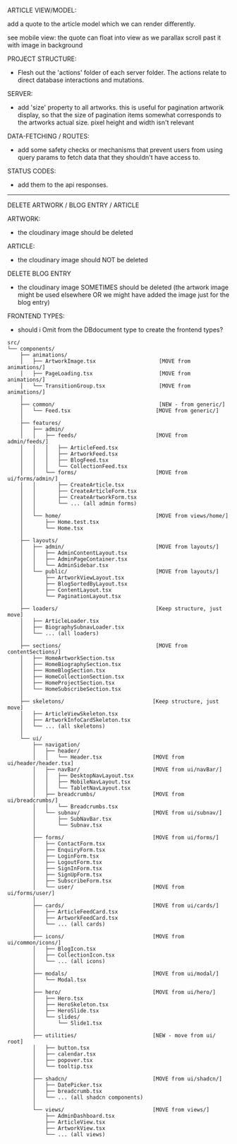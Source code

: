 ARTICLE VIEW/MODEL:

add a quote to the article model which we can render differently.

see mobile view: the quote can float into view as we parallax scroll past it with image in background

PROJECT STRUCTURE:

- Flesh out the 'actions' folder of each server folder. The actions relate to direct database interactions and mutations.

SERVER:

- add 'size' property to all artworks. this is useful for pagination artworik display, so that the size of pagination items somewhat corresponds to the artworks actual size. pixel height and width isn't relevant

DATA-FETCHING / ROUTES:

- add some safety checks or mechanisms that prevent users from using query params to fetch data that they shouldn't have access to.

STATUS CODES:

- add them to the api responses.

---

DELETE ARTWORK / BLOG ENTRY / ARTICLE

<!-- * different outcomes required for each -->

ARTWORK:

- the cloudinary image should be deleted

ARTICLE:

- the cloudinary image should NOT be deleted

DELETE BLOG ENTRY

<!-- ! factors to consider ! -->

- the cloudinary image SOMETIMES should be deleted
(the artwork image might be used elsewhere OR we might have added the image just for the blog entry)
<!-- ? solution ? : use objectIds of artwork instead of url. this might require that artwork has a kv pair of isArtwork, to differentiate between assets that feature on app but not in collections/artwork searches -->

FRONTEND TYPES:

- should i Omit from the DBdocument type to create the frontend types?

```
src/
└── components/
    ├── animations/
    │   ├── ArtworkImage.tsx                    [MOVE from animations/]
    │   ├── PageLoading.tsx                     [MOVE from animations/]
    │   └── TransitionGroup.tsx                 [MOVE from animations/]
    │
    ├── common/                                 [NEW - from generic/]
    │   └── Feed.tsx                           [MOVE from generic/]
    │
    ├── features/
    │   ├── admin/
    │   │   ├── feeds/                         [MOVE from admin/feeds/]
    │   │   │   ├── ArticleFeed.tsx
    │   │   │   ├── ArtworkFeed.tsx
    │   │   │   ├── BlogFeed.tsx
    │   │   │   └── CollectionFeed.tsx
    │   │   └── forms/                         [MOVE from ui/forms/admin/]
    │   │       ├── CreateArticle.tsx
    │   │       ├── CreateArticleForm.tsx
    │   │       ├── CreateArtworkForm.tsx
    │   │       └── ... (all admin forms)
    │   │
    │   └── home/                              [MOVE from views/home/]
    │       ├── Home.test.tsx
    │       └── Home.tsx
    │
    ├── layouts/
    │   ├── admin/                             [MOVE from layouts/]
    │   │   ├── AdminContentLayout.tsx
    │   │   ├── AdminPageContainer.tsx
    │   │   └── AdminSidebar.tsx
    │   └── public/                            [MOVE from layouts/]
    │       ├── ArtworkViewLayout.tsx
    │       ├── BlogSortedByLayout.tsx
    │       ├── ContentLayout.tsx
    │       └── PaginationLayout.tsx
    │
    ├── loaders/                               [Keep structure, just move]
    │   ├── ArticleLoader.tsx
    │   ├── BiographySubnavLoader.tsx
    │   └── ... (all loaders)
    │
    ├── sections/                              [MOVE from contentSections/]
    │   ├── HomeArtworkSection.tsx
    │   ├── HomeBiographySection.tsx
    │   ├── HomeBlogSection.tsx
    │   ├── HomeCollectionSection.tsx
    │   ├── HomeProjectSection.tsx
    │   └── HomeSubscribeSection.tsx
    │
    ├── skeletons/                            [Keep structure, just move]
    │   ├── ArticleViewSkeleton.tsx
    │   ├── ArtworkInfoCardSkeleton.tsx
    │   └── ... (all skeletons)
    │
    └── ui/
        ├── navigation/
        │   ├── header/
        │   │   └── Header.tsx                [MOVE from ui/header/header.tsx]
        │   ├── navBar/                       [MOVE from ui/navBar/]
        │   │   ├── DesktopNavLayout.tsx
        │   │   ├── MobileNavLayout.tsx
        │   │   └── TabletNavLayout.tsx
        │   ├── breadcrumbs/                  [MOVE from ui/breadcrumbs/]
        │   │   └── Breadcrumbs.tsx
        │   └── subnav/                       [MOVE from ui/subnav/]
        │       ├── SubNavBar.tsx
        │       └── Subnav.tsx
        │
        ├── forms/                            [MOVE from ui/forms/]
        │   ├── ContactForm.tsx
        │   ├── EnquiryForm.tsx
        │   ├── LoginForm.tsx
        │   ├── LogoutForm.tsx
        │   ├── SignInForm.tsx
        │   ├── SignUpForm.tsx
        │   ├── SubscribeForm.tsx
        │   └── user/                         [MOVE from ui/forms/user/]
        │
        ├── cards/                            [MOVE from ui/cards/]
        │   ├── ArticleFeedCard.tsx
        │   ├── ArtworkFeedCard.tsx
        │   └── ... (all cards)
        │
        ├── icons/                            [MOVE from ui/common/icons/]
        │   ├── BlogIcon.tsx
        │   ├── CollectionIcon.tsx
        │   └── ... (all icons)
        │
        ├── modals/                           [MOVE from ui/modal/]
        │   └── Modal.tsx
        │
        ├── hero/                             [MOVE from ui/hero/]
        │   ├── Hero.tsx
        │   ├── HeroSkeleton.tsx
        │   ├── HeroSlide.tsx
        │   └── slides/
        │       └── Slide1.tsx
        │
        ├── utilities/                        [NEW - move from ui/ root]
        │   ├── button.tsx
        │   ├── calendar.tsx
        │   ├── popover.tsx
        │   └── tooltip.tsx
        │
        ├── shadcn/                           [MOVE from ui/shadcn/]
        │   ├── DatePicker.tsx
        │   ├── breadcrumb.tsx
        │   └── ... (all shadcn components)
        │
        └── views/                            [MOVE from views/]
            ├── AdminDashboard.tsx
            ├── ArticleView.tsx
            ├── ArtworkView.tsx
            └── ... (all views)
```
